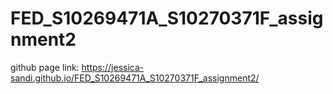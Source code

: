 # FED_S10269471A_S10270371F_assignment2

github page link:
https://jessica-sandi.github.io/FED_S10269471A_S10270371F_assignment2/